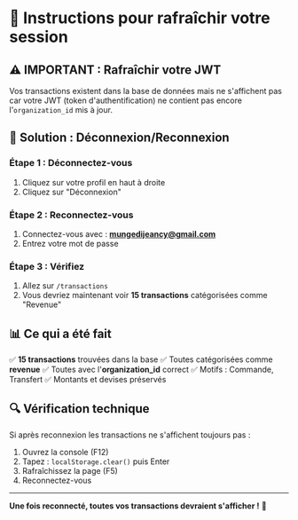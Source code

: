 # 🔄 Instructions pour rafraîchir votre session

## ⚠️ IMPORTANT : Rafraîchir votre JWT

Vos transactions existent dans la base de données mais ne s'affichent pas car votre JWT (token d'authentification) ne contient pas encore l'`organization_id` mis à jour.

## 🎯 Solution : Déconnexion/Reconnexion

### Étape 1 : Déconnectez-vous
1. Cliquez sur votre profil en haut à droite
2. Cliquez sur "Déconnexion"

### Étape 2 : Reconnectez-vous
1. Connectez-vous avec : **mungedijeancy@gmail.com**
2. Entrez votre mot de passe

### Étape 3 : Vérifiez
1. Allez sur `/transactions`
2. Vous devriez maintenant voir **15 transactions** catégorisées comme "Revenue"

## 📊 Ce qui a été fait

✅ **15 transactions** trouvées dans la base
✅ Toutes catégorisées comme **revenue**
✅ Toutes avec l'**organization_id** correct
✅ Motifs : Commande, Transfert
✅ Montants et devises préservés

## 🔍 Vérification technique

Si après reconnexion les transactions ne s'affichent toujours pas :

1. Ouvrez la console (F12)
2. Tapez : `localStorage.clear()` puis Enter
3. Rafraîchissez la page (F5)
4. Reconnectez-vous

---

**Une fois reconnecté, toutes vos transactions devraient s'afficher !** 🎉
